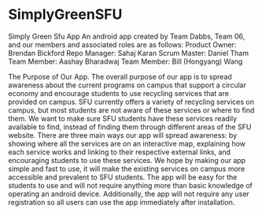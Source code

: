# SimplyGreenSFU
Simply Green Sfu App
An android app created by Team Dabbs, Team 06, and our members and associated roles are as follows:
Product Owner: Brendan Bickford
Repo Manager: Sahaj Karan
Scrum Master: Daniel Tham
Team Member: Aashay Bharadwaj
Team Member: Bill (Hongyang) Wang

The Purpose of Our App.
The overall purpose of our app is to spread awareness about the current programs on
campus that support a circular economy and encourage students to use recycling services
that are provided on campus. SFU currently offers a variety of recycling services on
campus, but most students are not aware of these services or where to find them. We
want to make sure SFU students have these services readily available to find, instead of
finding them through different areas of the SFU website. There are three main ways our
app will spread awareness: by showing where all the services are on an interactive map,
explaining how each service works and linking to their respective external links, and
encouraging students to use these services. We hope by making our app simple and fast
to use, it will make the existing services on campus more accessible and prevalent to SFU
students. The app will be easy for the students to use and will not require anything more
than basic knowledge of operating an android device. Additionally, the app will not
require any user registration so all users can use the app immediately after installation.

